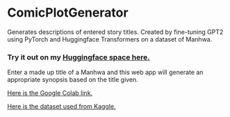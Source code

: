 # ComicPlotGenerator
Generates descriptions of entered story titles. Created by fine-tuning GPT2 using PyTorch and Huggingface Transformers on a dataset of Manhwa.

### Try it out on my [Huggingface space here.](https://huggingface.co/spaces/Syrinx/WebtoonPlotGenerator)

Enter a made up title of a Manhwa and this web app will generate an appropriate synopsis based on the title given.

[Here is the Google Colab link.](https://colab.research.google.com/drive/1hyjRmZ_afWst3wlYx_QEn9nEQchFaekr?usp=sharing)

[Here is the dataset used from Kaggle.](https://www.kaggle.com/datasets/victorsoeiro/manga-manhwa-and-manhua-dataset)
